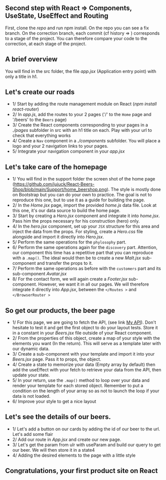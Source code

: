 ## Second step with React => Components, UseState, UseEffect and Routing

First, clone the *repo* and run npm install.
On the repo you can see a fix branch. On the correction branch, each commit (cf history => ) corresponds to a stage of the project. You can therefore compare your code to the correction, at each stage of the project.

## A brief overview
You will find in the src folder, the file *app.jsx* (Application entry point) with only a title in h1.

## Let's create our roads
- 1/ Start by adding the route management module on React (*npm install react-router*)
- 2/ In *app.js*, add the routes to your 2 pages ('/' to the `Home` page and '/beers' to the `Beers` page)
- 3/ Create the React components corresponding to your pages in a *./pages* subfolder in src with an h1 title on each. Play with your url to check that everything works
- 4/ Create a `Nav` component in a *./components* subfolder. You will place a logo and your 2 navigation links to your pages.
- 5/ Integrate your navigation component in your *app.jsx*

## Let's take care of the homepage
- 1/ You will find in the support folder the screen shot of the home page (https://github.com/jujuck/React-Beers-Shop/blob/main/Support/home_beershop.png). The style is mostly done on Bootstrap but you can do your own to practice. The goal is not to reproduce this one, but to use it as a guide for building the page.
- 2/ In the *Home.jsx* page, import the provided *home.js* data file. Look at this one, it's our data source to build the home page.
- 3/ Start by creating a *Hero.jsx* component and integrate it into *home.jsx*. Pass him the props necessary for his construction (hero) only.
- 4/ In the *hero.jsx* component, set up your `JSX` structure for this area and inject the data from the props. For styling, create a *Hero.css* file alongside and import it directly into *Hero.jsx*.
- 5/ Perform the same operations for the `phylosophy` part.
- 6/ Perform the same operations again for the `discovery` part. Attention, our component this time has a repetitive part that you can reproduce with a `.map()`. The ideal would then be to create a new *Malt.jsx* sub-component and transfer the props to it.
- 7/ Perform the same operations as before with the `customers` part and its sub-component *Avatar.jsx*
- 8/ For the contact form, we will again create a *Footer.jsx* sub-component. However, we want it in all our pages. We will therefore integrate it directly into *App.jsx*, between the `</Routes >` and `</BrowserRouter >`

## So get our products, the beer page
- 1/ For this page, we are going to fetch the API, (see link <a href="https://punkapi.com/documentation/v2">My API</a>). Don't hesitate to test it and get the first object to do your layout tests. Store it in a constant in your *Beers.jsx* file outside of your React component.
- 2/ From the properties of this object, create a map of your style with the elements you want (In the return). This will serve as a template later with our dynamic data.
- 3/ Create a sub-component with your template and import it into your *Beers.jsx* page. Pass it to props, the object.
- 4/ Create a state to memorize your data (Empty array by default) then add the useEffect with your fetch to retrieve your data from the API, then update your state.
- 5/ In your return, use the `.map()` method to loop over your data and render your template for each stored object. Remember to put a condition on the length of your array so as not to launch the loop if your data is not loaded.
- 6/ Improve your style to get a nice layout

## Let's see the details of our beers.
- 1/ Let's add a button on our cards by adding the id of our beer to the url. Let's add some flair
- 2/ Add our route in *App.jsx* and create our new page.
- 3/ Let's get the param from ulr with useParam and build our query to get our beer. We will then store it in a state4
- 4/ Adding the desired elements to the page with a little style

## Congratulations, your first product site on React
